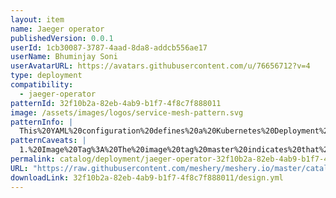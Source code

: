 ```yaml
---
layout: item
name: Jaeger operator
publishedVersion: 0.0.1
userId: 1cb30087-3787-4aad-8da8-addcb556ae17
userName: Bhuminjay Soni
userAvatarURL: https://avatars.githubusercontent.com/u/76656712?v=4
type: deployment
compatibility:
  - jaeger-operator
patternId: 32f10b2a-82eb-4ab9-b1f7-4f8c7f888011
image: /assets/images/logos/service-mesh-pattern.svg
patternInfo: |
  This%20YAML%20configuration%20defines%20a%20Kubernetes%20Deployment%20for%20the%20Jaeger%20Operator.%20This%20Deployment%2C%20named%20%22jaeger-operator%2C%22%20specifies%20that%20a%20container%20will%20be%20created%20using%20the%20jaegertracing%2Fjaeger-operator%3Amaster%20image.%20The%20container%20runs%20with%20the%20argument%20%22start%2C%22%20which%20initiates%20the%20operator's%20main%20process.%20Additionally%2C%20the%20container%20is%20configured%20with%20an%20environment%20variable%2C%20LOG-LEVEL%2C%20set%20to%20%22debug%2C%22%20enabling%20detailed%20logging%20for%20troubleshooting%20and%20monitoring%20purposes.%20This%20setup%20allows%20the%20Jaeger%20Operator%20to%20manage%20Jaeger%20tracing%20instances%20within%20the%20Kubernetes%20cluster%2C%20ensuring%20efficient%20deployment%2C%20scaling%2C%20and%20maintenance%20of%20distributed%20tracing%20components.
patternCaveats: |
  1.%20Image%20Tag%3A%20The%20image%20tag%20master%20indicates%20that%20the%20latest%2C%20potentially%20unstable%20version%20of%20the%20Jaeger%20Operator%20is%20being%20used.%20For%20production%20environments%2C%20it's%20safer%20to%20use%20a%20specific%2C%20stable%20version%20to%20avoid%20unexpected%20issues.%0A%0A2.%20Resource%20Limits%20and%20Requests%3A%20The%20deployment%20does%20not%20specify%20resource%20requests%20and%20limits%20for%20the%20container.%20It's%20crucial%20to%20define%20these%20to%20ensure%20that%20the%20Jaeger%20Operator%20has%20enough%20CPU%20and%20memory%20to%20function%20correctly%2C%20while%20also%20preventing%20it%20from%20consuming%20excessive%20resources%20on%20the%20cluster.%0A%0A3.%20Replica%20Count%3A%20The%20spec%20section%20does%20not%20specify%20the%20number%20of%20replicas%20for%20the%20deployment.%20By%20default%2C%20Kubernetes%20will%20create%20one%20replica%2C%20which%20might%20not%20provide%20high%20availability.%20Consider%20increasing%20the%20replica%20count%20for%20redundancy.%0A%0A4.%20Namespace%3A%20The%20deployment%20does%20not%20specify%20a%20namespace.%20Ensure%20that%20the%20deployment%20is%20applied%20to%20the%20appropriate%20namespace%2C%20particularly%20if%20you%20have%20a%20multi-tenant%20cluster.%0A%0A5.%20Security%20Context%3A%20There%20is%20no%20security%20context%20defined.%20Adding%20a%20security%20context%20can%20enhance%20the%20security%20posture%20of%20the%20container%20by%20restricting%20permissions%20and%20enforcing%20best%20practices%20like%20running%20as%20a%20non-root%20user.
permalink: catalog/deployment/jaeger-operator-32f10b2a-82eb-4ab9-b1f7-4f8c7f888011.html
URL: "https://raw.githubusercontent.com/meshery/meshery.io/master/catalog/32f10b2a-82eb-4ab9-b1f7-4f8c7f888011/0.0.1/design.yml"
downloadLink: 32f10b2a-82eb-4ab9-b1f7-4f8c7f888011/design.yml
---
```

